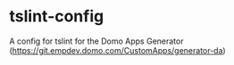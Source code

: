 # tslint-config
A config for tslint for the Domo Apps Generator (https://git.empdev.domo.com/CustomApps/generator-da)
